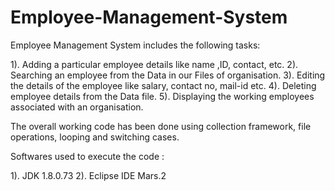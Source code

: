 # Employee-Management-System
Employee Management System includes the following tasks:

1). Adding a particular employee details like name ,ID, contact, etc.
2). Searching an employee from the Data in our Files of organisation.
3). Editing the details of the employee like salary, contact no, mail-id etc.
4). Deleting employee details from the Data file.
5). Displaying the working employees associated with an organisation.

The overall working code has been done using collection framework, file operations, looping and switching cases.

Softwares used to execute the code :

1). JDK 1.8.0.73
2). Eclipse IDE Mars.2
